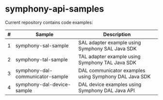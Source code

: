 # symphony-api-samples

Current repository contains code examples:

| # | Sample              | Description  |
|---|---------------------|--------------|
| 1 | symphony-sal-sample | SAL adapter example using Symphony SAL Java SDK |
| 2 | symphony-tal-sample | TAL adapter example using Symphony TAL Java SDK | 
| 3 | symphony-dal-communicator-sample | DAL communicator examples using Symphony DAL Java SDK | 
| 4 | symphony-dal-device-sample | DAL device examples using Symphony DAL Java API |

